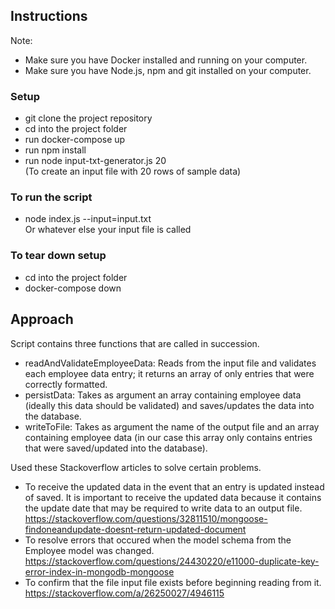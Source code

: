 ## Instructions

Note:
* Make sure you have Docker installed and running on your computer.
* Make sure you have Node.js, npm and git installed on your computer.

### Setup
* git clone the project repository
* cd into the project folder
* run docker-compose up
* run npm install
* run node input-txt-generator.js 20  
  (To create an input file with 20 rows of sample data)

### To run the script
* node index.js --input=input.txt  
  Or whatever else your input file is called

### To tear down setup
* cd into the project folder
* docker-compose down

## Approach
Script contains three functions that are called in succession.
* readAndValidateEmployeeData: Reads from the input file and validates each employee data entry;
it returns an array of only entries that were correctly formatted.
* persistData: Takes as argument an array containing employee data (ideally this data should be
validated) and saves/updates the data into the database.
* writeToFile: Takes as argument the name of the output file and an array containing employee
data (in our case this array only contains entries that were saved/updated into the database).

Used these Stackoverflow articles to solve certain problems.
* To receive the updated data in the event that an entry is updated instead of saved.
It is important to receive the updated data because it contains the update date that
may be required to write data to an output file.
https://stackoverflow.com/questions/32811510/mongoose-findoneandupdate-doesnt-return-updated-document
* To resolve errors that occured when the model schema from the Employee model was changed.
https://stackoverflow.com/questions/24430220/e11000-duplicate-key-error-index-in-mongodb-mongoose
* To confirm that the file input file exists before beginning reading from it.
https://stackoverflow.com/a/26250027/4946115 